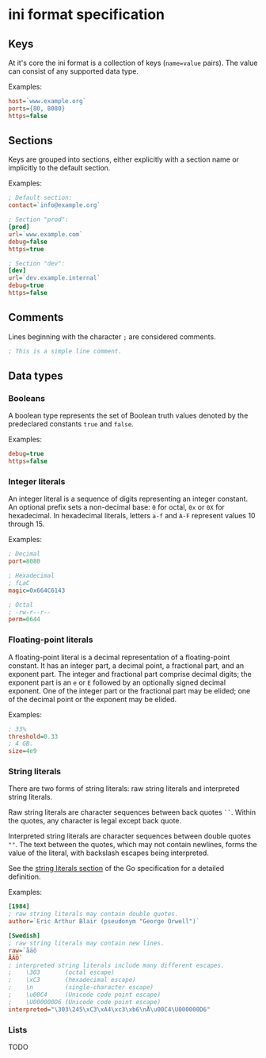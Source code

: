 ini format specification
========================

Keys
----

At it's core the ini format is a collection of keys (`name=value` pairs). The
value can consist of any supported data type.

Examples:

```ini
host=`www.example.org`
ports={80, 8080}
https=false
```

Sections
--------

Keys are grouped into sections, either explicitly with a section name or
implicitly to the default section.

Examples:

```ini
; Default section:
contact=`info@example.org`

; Section "prod":
[prod]
url=`www.example.com`
debug=false
https=true

; Section "dev":
[dev]
url=`dev.example.internal`
debug=true
https=false
```

Comments
--------

Lines beginning with the character `;` are considered comments.

```ini
; This is a simple line comment.
```

Data types
----------

### Booleans

A boolean type represents the set of Boolean truth values denoted by the
predeclared constants `true` and `false`.

Examples:

```ini
debug=true
https=false
```

### Integer literals

An integer literal is a sequence of digits representing an integer constant. An
optional prefix sets a non-decimal base: `0` for octal, `0x` or `0X` for
hexadecimal. In hexadecimal literals, letters `a-f` and `A-F` represent values
10 through 15.

Examples:

```ini
; Decimal
port=8080

; Hexadecimal
; fLaC
magic=0x664C6143

; Octal
; -rw-r--r--
perm=0644
```

### Floating-point literals

A floating-point literal is a decimal representation of a floating-point
constant. It has an integer part, a decimal point, a fractional part, and an
exponent part. The integer and fractional part comprise decimal digits; the
exponent part is an `e` or `E` followed by an optionally signed decimal
exponent. One of the integer part or the fractional part may be elided; one of
the decimal point or the exponent may be elided.

Examples:

```ini
; 33%
threshold=0.33
; 4 GB.
size=4e9
```

### String literals

There are two forms of string literals: raw string literals and interpreted
string literals.

Raw string literals are character sequences between back quotes ``` `` ```.
Within the quotes, any character is legal except back quote.

Interpreted string literals are character sequences between double quotes `""`.
The text between the quotes, which may not contain newlines, forms the value of
the literal, with backslash escapes being interpreted.

See the [string literals section][] of the Go specification for a detailed
definition.

Examples:

```ini
[1984]
; raw string literals may contain double quotes.
author=`Eric Arthur Blair (pseudonym "George Orwell")`

[Swedish]
; raw string literals may contain new lines.
raw=`åäö
ÅÄÖ`
; interpreted string literals include many different escapes.
;    \303       (octal escape)
;    \xC3       (hexadecimal escape)
;    \n         (single-character escape)
;    \u00C4     (Unicode code point escape)
;    \U000000D6 (Unicode code point escape)
interpreted="\303\245\xC3\xA4\xc3\xb6\nÅ\u00C4\U000000D6"
```

[string literals section]: http://golang.org/ref/spec#String_literals

### Lists

TODO

